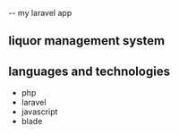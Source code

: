 -- my laravel app
## liquor management system

## languages and technologies

<ul>
<li>php</li>
<li>laravel</li>
<li>javascript</li>
<li>blade</li>

</ul>
